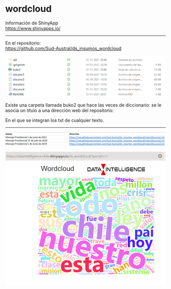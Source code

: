 # wordcloud

Información de ShinyApp\
https://www.shinyapps.io/

***
En el repositorio:\
https://github.com/Sud-Austral/ds_insumos_wordcloud

![](imagen_003.png)

Existe una carpeta llamada buko2 que hace las veces de diccionario: se le asocia un título a una dirección web del repositorio:

En el que se integran los txt de cualquier texto.

***

![](imagen_001.png)

![](imagen_002.png)






